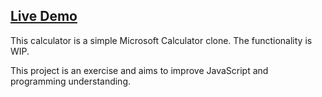 ## **[Live Demo](https://engineman11.github.io/Calculator/)**

This calculator is a simple Microsoft Calculator clone. The functionality is WIP.

This project is an exercise and aims to improve JavaScript and programming understanding.
